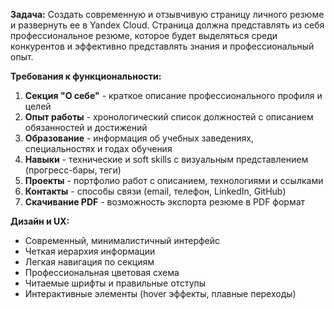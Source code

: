 **Задача:** Создать современную и отзывчивую страницу личного резюме и развернуть ее в Yandex Cloud. Страница должна представлять из себя профессиональное резюме, которое будет выделяться среди конкурентов и эффективно представлять знания и профессиональный опыт.

**Требования к функциональности:**

1. **Секция "О себе"** - краткое описание профессионального профиля и целей
2. **Опыт работы** - хронологический список должностей с описанием обязанностей и достижений
3. **Образование** - информация об учебных заведениях, специальностях и годах обучения
4. **Навыки** - технические и soft skills с визуальным представлением (прогресс-бары, теги)
5. **Проекты** - портфолио работ с описанием, технологиями и ссылками
6. **Контакты** - способы связи (email, телефон, LinkedIn, GitHub)
7. **Скачивание PDF** - возможность экспорта резюме в PDF формат

**Дизайн и UX:**

- Современный, минималистичный интерфейс
- Четкая иерархия информации
- Легкая навигация по секциям
- Профессиональная цветовая схема
- Читаемые шрифты и правильные отступы
- Интерактивные элементы (hover эффекты, плавные переходы)

